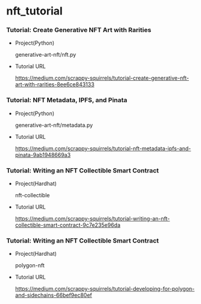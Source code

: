 # nft_tutorial

### Tutorial: Create Generative NFT Art with Rarities

- Project(Python)

  generative-art-nft/nft.py

- Tutorial URL

  https://medium.com/scrappy-squirrels/tutorial-create-generative-nft-art-with-rarities-8ee6ce843133

### Tutorial: NFT Metadata, IPFS, and Pinata

- Project(Python)

  generative-art-nft/metadata.py

- Tutorial URL

  https://medium.com/scrappy-squirrels/tutorial-nft-metadata-ipfs-and-pinata-9ab1948669a3

### Tutorial: Writing an NFT Collectible Smart Contract

- Project(Hardhat)

  nft-collectible

- Tutorial URL

  https://medium.com/scrappy-squirrels/tutorial-writing-an-nft-collectible-smart-contract-9c7e235e96da

### Tutorial: Writing an NFT Collectible Smart Contract

- Project(Hardhat)

  polygon-nft

- Tutorial URL

  https://medium.com/scrappy-squirrels/tutorial-developing-for-polygon-and-sidechains-66bef9ec80ef
